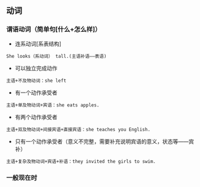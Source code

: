 

## 动词
### 谓语动词（简单句[什么+怎么样]）
- 连系动词[系表结构]
```
She looks（系动词） tall.(主语补语——表语)
```
- 可以独立完成动作
```
主语+不及物动词：she left
```
- 有一个动作承受者
```
主语+单及物动词+宾语：she eats apples.
```
- 有两个动作承受者
```
主语+双及物动词+间接宾语+直接宾语：she teaches you English.
```
- 只有一个动作承受者（意义不完整，需要补充说明宾语的意义，状态等——宾补）
```
主语+复杂及物动词+宾语+补语：they invited the girls to swim.
```
### 一般现在时

